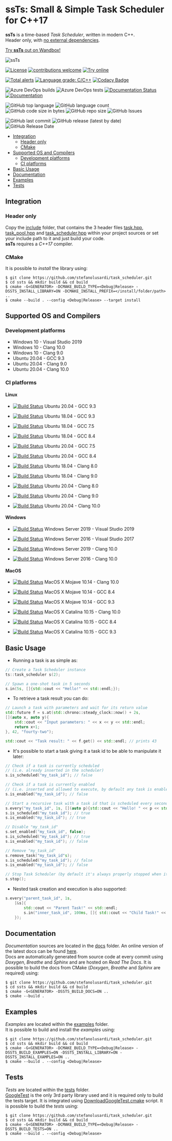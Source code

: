 # ssTs: Small &amp; Simple Task Scheduler for C++17

**ssTs** is a time-based *Task Scheduler*, written in modern C++.  
Header only, with [no external dependencies](#tests).

[Try **ssTs** out on Wandbox!](https://wandbox.org/permlink/yTJVogjpcsZzzyNq)

![ssTs](/docs/logo/ssts_logo.png) 


[![License](https://img.shields.io/badge/License-MIT-blue)](https://github.com/StefanoLusardi/task_scheduler/blob/master/LICENSE) 
[![contributions welcome](https://img.shields.io/badge/contributions-welcome-brightgreen.svg?style=flat)](https://github.com/StefanoLusardi/task_scheduler/issues) 
[![Try online](https://img.shields.io/badge/try-online-orange.svg)](https://wandbox.org/permlink/yTJVogjpcsZzzyNq) 

[![Total alerts](https://img.shields.io/lgtm/alerts/g/StefanoLusardi/task_scheduler.svg?logo=lgtm&logoWidth=18)](https://lgtm.com/projects/g/StefanoLusardi/task_scheduler/alerts/) 
[![Language grade: C/C++](https://img.shields.io/lgtm/grade/cpp/g/StefanoLusardi/task_scheduler.svg?logo=lgtm&logoWidth=18)](https://lgtm.com/projects/g/StefanoLusardi/task_scheduler/context:cpp) 
[![Codacy Badge](https://app.codacy.com/project/badge/Grade/145999f67a5f4d25acec749b0896e47d)](https://www.codacy.com/manual/StefanoLusardi/task_scheduler/dashboard?utm_source=github.com&amp;utm_medium=referral&amp;utm_content=StefanoLusardi/task_scheduler&amp;utm_campaign=Badge_Grade) 

![Azure DevOps builds](https://img.shields.io/azure-devops/build/stefanolusardi/ssts/14) 
![Azure DevOps tests](https://img.shields.io/azure-devops/tests/stefanolusardi/ssts/14) 
[![Documentation Status](https://readthedocs.org/projects/task-scheduler/badge/?version=latest)](https://task-scheduler.readthedocs.io/en/latest/?badge=latest) 
[![Documentation](https://codedocs.xyz/StefanoLusardi/task_scheduler.svg)](https://codedocs.xyz/StefanoLusardi/task_scheduler/) 

![GitHub top language](https://img.shields.io/github/languages/top/stefanolusardi/task_scheduler) 
![GitHub language count](https://img.shields.io/github/languages/count/stefanolusardi/task_scheduler) 
![GitHub code size in bytes](https://img.shields.io/github/languages/code-size/stefanolusardi/task_scheduler) 
![GitHub repo size](https://img.shields.io/github/repo-size/stefanolusardi/task_scheduler) 
![GitHub Issues](https://img.shields.io/github/issues/stefanolusardi/task_scheduler) 

![GitHub last commit](https://img.shields.io/github/last-commit/stefanolusardi/task_scheduler) 
![GitHub release (latest by date)](https://img.shields.io/github/v/release/stefanolusardi/task_scheduler) 
![GitHub Release Date](https://img.shields.io/github/release-date/stefanolusardi/task_scheduler) 

- [Integration](#integration)
  - [Header only](#header-only)
  - [CMake](#cmake)
- [Supported OS and Compilers](#supported-os-and-compilers)
  - [Development platforms](#development-platforms)
  - [CI platforms](#ci-platforms)
- [Basic Usage](#basic-usage)
- [Documentation](#documentation)
- [Examples](#examples)
- [Tests](#tests)

## Integration

### Header only
Copy the [include](/include) folder, that contains the 3 header files [task.hpp](/include/ssts/task.hpp), [task_pool.hpp](/include/ssts/task_pool.hpp) and [task_scheduler.hpp](/include/ssts/task_scheduler.hpp) within your project sources or set your include path to it and just build your code.  
**ssTs** requires a *C++17* compiler.

### CMake
It is possible to *install* the library using:
```console
$ git clone https://github.com/stefanolusardi/task_scheduler.git
$ cd ssts && mkdir build && cd build
$ cmake -G<GENERATOR> -DCMAKE_BUILD_TYPE=<Debug|Release> -DSSTS_INSTALL_LIBRARY=ON -DCMAKE_INSTALL_PREFIX=</install/folder/path> ..
$ cmake --build . --config <Debug|Release> --target install 
```

## Supported OS and Compilers

### Development platforms
*  Windows 10 - Visual Studio 2019
*  Windows 10 - Clang 10.0
*  Windows 10 - Clang 9.0
*  Ubuntu 20.04 - GCC 9.3
*  Ubuntu 20.04 - Clang 9.0
*  Ubuntu 20.04 - Clang 10.0

### CI platforms

#### Linux

*  [![Build Status](https://stefanolusardi.visualstudio.com/ssts/_apis/build/status/ssts_pipeline?branchName=master&jobName=Ubuntu2004_GCC9)](https://stefanolusardi.visualstudio.com/ssts/_build/latest?definitionId=14&branchName=master)
Ubuntu 20.04 - GCC 9.3

*  [![Build Status](https://stefanolusardi.visualstudio.com/ssts/_apis/build/status/ssts_pipeline?branchName=master&jobName=Ubuntu1804_GCC9)](https://stefanolusardi.visualstudio.com/ssts/_build/latest?definitionId=14&branchName=master)
Ubuntu 18.04 - GCC 9.3

*  [![Build Status](https://stefanolusardi.visualstudio.com/ssts/_apis/build/status/ssts_pipeline?branchName=master&jobName=Ubuntu1804_GCC7)](https://stefanolusardi.visualstudio.com/ssts/_build/latest?definitionId=14&branchName=master)
Ubuntu 18.04 - GCC 7.5

*  [![Build Status](https://stefanolusardi.visualstudio.com/ssts/_apis/build/status/ssts_pipeline?branchName=master&jobName=Ubuntu1804_GCC8)](https://stefanolusardi.visualstudio.com/ssts/_build/latest?definitionId=14&branchName=master)
Ubuntu 18.04 - GCC 8.4

*  [![Build Status](https://stefanolusardi.visualstudio.com/ssts/_apis/build/status/ssts_pipeline?branchName=master&jobName=Ubuntu2004_GCC7)](https://stefanolusardi.visualstudio.com/ssts/_build/latest?definitionId=14&branchName=master)
Ubuntu 20.04 - GCC 7.5

*  [![Build Status](https://stefanolusardi.visualstudio.com/ssts/_apis/build/status/ssts_pipeline?branchName=master&jobName=Ubuntu2004_GCC8)](https://stefanolusardi.visualstudio.com/ssts/_build/latest?definitionId=14&branchName=master)
Ubuntu 20.04 - GCC 8.4

*  [![Build Status](https://stefanolusardi.visualstudio.com/ssts/_apis/build/status/ssts_pipeline?branchName=master&jobName=Ubuntu1804_Clang8)](https://stefanolusardi.visualstudio.com/ssts/_build/latest?definitionId=14&branchName=master)
Ubuntu 18.04 - Clang 8.0

*  [![Build Status](https://stefanolusardi.visualstudio.com/ssts/_apis/build/status/ssts_pipeline?branchName=master&jobName=Ubuntu1804_Clang9)](https://stefanolusardi.visualstudio.com/ssts/_build/latest?definitionId=14&branchName=master)
Ubuntu 18.04 - Clang 9.0

*  [![Build Status](https://stefanolusardi.visualstudio.com/ssts/_apis/build/status/ssts_pipeline?branchName=master&jobName=Ubuntu2004_Clang8)](https://stefanolusardi.visualstudio.com/ssts/_build/latest?definitionId=14&branchName=master)
Ubuntu 20.04 - Clang 8.0

*  [![Build Status](https://stefanolusardi.visualstudio.com/ssts/_apis/build/status/ssts_pipeline?branchName=master&jobName=Ubuntu2004_Clang9)](https://stefanolusardi.visualstudio.com/ssts/_build/latest?definitionId=14&branchName=master)
Ubuntu 20.04 - Clang 9.0

*  [![Build Status](https://stefanolusardi.visualstudio.com/ssts/_apis/build/status/ssts_pipeline?branchName=master&jobName=Ubuntu2004_Clang10)](https://stefanolusardi.visualstudio.com/ssts/_build/latest?definitionId=14&branchName=master)
Ubuntu 20.04 - Clang 10.0

#### Windows

*  [![Build Status](https://stefanolusardi.visualstudio.com/ssts/_apis/build/status/ssts_pipeline?branchName=master&jobName=Windows2019_VisualStudio2019)](https://stefanolusardi.visualstudio.com/ssts/_build/latest?definitionId=14&branchName=master)
Windows Server 2019 - Visual Studio 2019

*  [![Build Status](https://stefanolusardi.visualstudio.com/ssts/_apis/build/status/ssts_pipeline?branchName=master&jobName=Windows2016_VisualStudio2017)](https://stefanolusardi.visualstudio.com/ssts/_build/latest?definitionId=14&branchName=master)
Windows Server 2016 - Visual Studio 2017

*  [![Build Status](https://stefanolusardi.visualstudio.com/ssts/_apis/build/status/ssts_pipeline?branchName=master&jobName=Windows2019_Clang10)](https://stefanolusardi.visualstudio.com/ssts/_build/latest?definitionId=14&branchName=master)
Windows Server 2019 - Clang 10.0

*  [![Build Status](https://stefanolusardi.visualstudio.com/ssts/_apis/build/status/ssts_pipeline?branchName=master&jobName=Windows2016_Clang10)](https://stefanolusardi.visualstudio.com/ssts/_build/latest?definitionId=14&branchName=master)
Windows Server 2016 - Clang 10.0

#### MacOS

*  [![Build Status](https://stefanolusardi.visualstudio.com/ssts/_apis/build/status/ssts_pipeline?branchName=master&jobName=MacOSMojave1014_Clang10)](https://stefanolusardi.visualstudio.com/ssts/_build/latest?definitionId=14&branchName=master)
MacOS X Mojave 10.14 - Clang 10.0

*  [![Build Status](https://stefanolusardi.visualstudio.com/ssts/_apis/build/status/ssts_pipeline?branchName=master&jobName=MacOSMojave1014_GCC8)](https://stefanolusardi.visualstudio.com/ssts/_build/latest?definitionId=14&branchName=master)
MacOS X Mojave 10.14 - GCC 8.4

*  [![Build Status](https://stefanolusardi.visualstudio.com/ssts/_apis/build/status/ssts_pipeline?branchName=master&jobName=MacOSMojave1014_GCC9)](https://stefanolusardi.visualstudio.com/ssts/_build/latest?definitionId=14&branchName=master)
MacOS X Mojave 10.14 - GCC 9.3

*  [![Build Status](https://stefanolusardi.visualstudio.com/ssts/_apis/build/status/ssts_pipeline?branchName=master&jobName=MacOSCatalina1015_Clang10)](https://stefanolusardi.visualstudio.com/ssts/_build/latest?definitionId=14&branchName=master)
MacOS X Catalina 10.15 - Clang 10.0

*  [![Build Status](https://stefanolusardi.visualstudio.com/ssts/_apis/build/status/ssts_pipeline?branchName=master&jobName=MacOSCatalina1015_GCC8)](https://stefanolusardi.visualstudio.com/ssts/_build/latest?definitionId=14&branchName=master)
MacOS X Catalina 10.15 - GCC 8.4

*  [![Build Status](https://stefanolusardi.visualstudio.com/ssts/_apis/build/status/ssts_pipeline?branchName=master&jobName=MacOSCatalina1015_GCC9)](https://stefanolusardi.visualstudio.com/ssts/_build/latest?definitionId=14&branchName=master)
MacOS X Catalina 10.15 - GCC 9.3

## Basic Usage

*  Running a task is as simple as:
```cpp
// Create a Task Scheduler instance
ts::task_scheduler s(2);

// Spawn a one-shot task in 5 seconds
s.in(5s, []{std::cout << "Hello!" << std::endl;});
```

*  To retrieve a task result you can do:
```cpp
// Launch a task with parameters and wait for its return value
std::future f = s.at(std::chrono::steady_clock::now() + 2s, 
[](auto x, auto y){ 
    std::cout << "Input parameters: " << x << y << std::endl;
    return x+1; 
}, 42, "fourty-two");

std::cout << "Task result: " << f.get() << std::endl; // prints 43
```

*  It's possible to start a task giving it a task id to be able to manipulate it later:
```cpp
// Check if a task is currently scheduled 
// (i.e. already inserted in the scheduler)
s.is_scheduled("my_task_id"); // false

// Check if a task is currently enabled
// (i.e. inserted and allowed to execute, by default any task is enabled)
s.is_enabled("my_task_id"); // false

// Start a recursive task with a task id that is scheduled every second
s.every("my_task_id", 1s, [](auto p){std::cout << "Hello! " << p << std::endl;}, "some_task_parameter");
s.is_scheduled("my_task_id"); // true
s.is_enabled("my_task_id"); // true

// Disable "my_task_id"
s.set_enabled("my_task_id", false);
s.is_scheduled("my_task_id"); // true
s.is_enabled("my_task_id"); // false

// Remove "my_task_id"
s.remove_task("my_task_id"s);
s.is_scheduled("my_task_id"); // false
s.is_enabled("my_task_id"); // false

// Stop Task Scheduler (by default it's always properly stopped when it goes out of scope)
s.stop();
```

*  Nested task creation and execution is also supported:
```cpp
s.every("parent_task_id", 1s, 
    [&s]{ 
        std::cout << "Parent Task!" << std::endl;
        s.in("inner_task_id", 100ms, []{ std::cout << "Child Task!" << std::endl; });
    });
```

## Documentation
*Documentation* sources are located in the [docs](/docs) folder.
An online version of the latest docs can be found [here](https://task-scheduler.readthedocs.io/en/latest/).  
Docs are automatically generated from source code at every commit using *Doxygen*, *Breathe* and *Sphinx* and are hosted on *Read The Docs*.
It is possible to build the docs from CMake (*Doxygen*, *Breathe* and *Sphinx* are required) using:
```console
$ git clone https://github.com/stefanolusardi/task_scheduler.git
$ cd ssts && mkdir build && cd build
$ cmake -G<GENERATOR> -DSSTS_BUILD_DOCS=ON ..
$ cmake --build . 
```

## Examples
*Examples* are located within the [examples](/examples) folder.  
It is possible to build and install the *examples* using:
```console
$ git clone https://github.com/stefanolusardi/task_scheduler.git
$ cd ssts && mkdir build && cd build
$ cmake -G<GENERATOR> -DCMAKE_BUILD_TYPE=<Debug|Release> -DSSTS_BUILD_EXAMPLES=ON -DSSTS_INSTALL_LIBRARY=ON -DSSTS_INSTALL_EXAMPLES=ON ..
$ cmake --build . --config <Debug|Release>
```

## Tests
*Tests* are located within the [tests](/tests) folder.  
[GoogleTest](https://github.com/google/googletest) is the only 3rd party library used and it is required only to build the tests target.
It is integrated using [DownloadGoogleTest.cmake](/cmake/DownloadGoogleTest.cmake) script. 
It is possible to build the *tests* using:
```console
$ git clone https://github.com/stefanolusardi/task_scheduler.git
$ cd ssts && mkdir build && cd build
$ cmake -G<GENERATOR> -DCMAKE_BUILD_TYPE=<Debug|Release> -DSSTS_BUILD_TESTS=ON ..
$ cmake --build . --config <Debug|Release>
```

